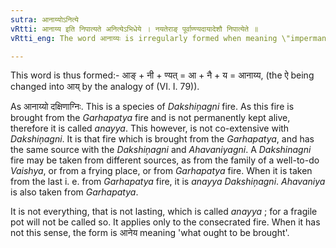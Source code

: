 ```yaml
---
sutra: आनाय्योऽनित्ये
vRtti: आनाय्य इति निपात्यते अनित्येऽभिधेये । नयतेराङ् पूर्वाण्ण्यदायादेशौ निपात्येते ॥
vRtti_eng: The word आनाय्यः is irregularly formed when meaning \"impermanent\".

---
```

This word is thus formed:- आङ् + नी + ण्यत् = आ + नै + य = आनाय्य, (the ऐ being changed into आय् by the analogy of (VI. I. 79)).

As आनाय्यो दक्षिणाग्निः. This is a species of _Dakshiņagni_ fire. As this fire is brought from the _Garhapatya_ fire and is not permanently kept alive, therefore it is called _anayya_. This however, is not co-extensive with _Dakshiņagni_. It is that fire which is brought from the _Garhapatya_, and has the same source with the _Dakshiņagni_ and _Ahavaniyagni_. A _Dakshinagni_ fire may be taken from different sources, as from the family of a well-to-do _Vaishya_, or from a frying place, or from _Garhapatya_ fire. When it is taken from the last i. e. from _Garhapatya_ fire, it is _anayya_ _Dakshiņagni_. _Ahavaniya_ is also taken from _Garhapatya_.

It is not everything, that is not lasting, which is called _anayya_ ; for a fragile pot will not be called so. It applies only to the consecrated fire. When it has not this sense, the form is आनेय meaning 'what ought to be brought'.